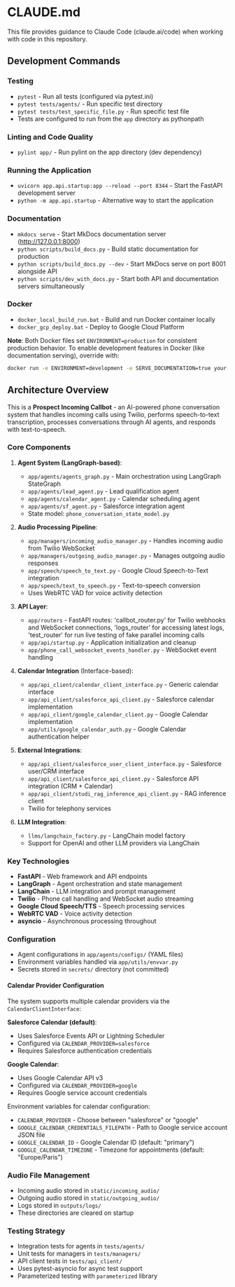 # CLAUDE.md

This file provides guidance to Claude Code (claude.ai/code) when working with code in this repository.

## Development Commands

### Testing
- `pytest` - Run all tests (configured via pytest.ini)
- `pytest tests/agents/` - Run specific test directory
- `pytest tests/test_specific_file.py` - Run specific test file
- Tests are configured to run from the `app` directory as pythonpath

### Linting and Code Quality
- `pylint app/` - Run pylint on the app directory (dev dependency)

### Running the Application
- `uvicorn app.api.startup:app --reload --port 8344` - Start the FastAPI development server
- `python -m app.api.startup` - Alternative way to start the application

### Documentation
- `mkdocs serve` - Start MkDocs documentation server (http://127.0.0.1:8000)
- `python scripts/build_docs.py` - Build static documentation for production
- `python scripts/build_docs.py --dev` - Start MkDocs serve on port 8001 alongside API
- `python scripts/dev_with_docs.py` - Start both API and documentation servers simultaneously

### Docker
- `docker_local_build_run.bat` - Build and run Docker container locally
- `docker_gcp_deploy.bat` - Deploy to Google Cloud Platform

**Note**: Both Docker files set `ENVIRONMENT=production` for consistent production behavior.
To enable development features in Docker (like documentation serving), override with:
```bash
docker run -e ENVIRONMENT=development -e SERVE_DOCUMENTATION=true your-image
```

## Architecture Overview

This is a **Prospect Incoming Callbot** - an AI-powered phone conversation system that handles incoming calls using Twilio, performs speech-to-text transcription, processes conversations through AI agents, and responds with text-to-speech.

### Core Components

1. **Agent System (LangGraph-based)**:
   - `app/agents/agents_graph.py` - Main orchestration using LangGraph StateGraph
   - `app/agents/lead_agent.py` - Lead qualification agent
   - `app/agents/calendar_agent.py` - Calendar scheduling agent  
   - `app/agents/sf_agent.py` - Salesforce integration agent
   - State model: `phone_conversation_state_model.py`

2. **Audio Processing Pipeline**:
   - `app/managers/incoming_audio_manager.py` - Handles incoming audio from Twilio WebSocket
   - `app/managers/outgoing_audio_manager.py` - Manages outgoing audio responses
   - `app/speech/speech_to_text.py` - Google Cloud Speech-to-Text integration
   - `app/speech/text_to_speech.py` - Text-to-speech conversion
   - Uses WebRTC VAD for voice activity detection

3. **API Layer**:
   - `app/routers` - FastAPI routes: 'callbot_router.py' for Twilio webhooks and WebSocket connections, 'logs_router' for accessing latest logs, 'test_router' for run live testing of fake parallel incoming calls
   - `app/api/startup.py` - Application initialization and cleanup
   - `app/phone_call_websocket_events_handler.py` - WebSocket event handling

4. **Calendar Integration** (Interface-based):
   - `app/api_client/calendar_client_interface.py` - Generic calendar interface
   - `app/api_client/salesforce_api_client.py` - Salesforce calendar implementation
   - `app/api_client/google_calendar_client.py` - Google Calendar implementation
   - `app/utils/google_calendar_auth.py` - Google Calendar authentication helper

5. **External Integrations**:
   - `app/api_client/salesforce_user_client_interface.py` - Salesforce user/CRM interface
   - `app/api_client/salesforce_api_client.py` - Salesforce API integration (CRM + Calendar)
   - `app/api_client/studi_rag_inference_api_client.py` - RAG inference client
   - Twilio for telephony services

5. **LLM Integration**:
   - `llms/langchain_factory.py` - LangChain model factory
   - Support for OpenAI and other LLM providers via LangChain

### Key Technologies
- **FastAPI** - Web framework and API endpoints
- **LangGraph** - Agent orchestration and state management
- **LangChain** - LLM integration and prompt management
- **Twilio** - Phone call handling and WebSocket audio streaming
- **Google Cloud Speech/TTS** - Speech processing services
- **WebRTC VAD** - Voice activity detection
- **asyncio** - Asynchronous processing throughout

### Configuration
- Agent configurations in `app/agents/configs/` (YAML files)
- Environment variables handled via `app/utils/envvar.py`
- Secrets stored in `secrets/` directory (not committed)

#### Calendar Provider Configuration
The system supports multiple calendar providers via the `CalendarClientInterface`:

**Salesforce Calendar (default)**:
- Uses Salesforce Events API or Lightning Scheduler
- Configured via `CALENDAR_PROVIDER=salesforce`
- Requires Salesforce authentication credentials

**Google Calendar**:
- Uses Google Calendar API v3
- Configured via `CALENDAR_PROVIDER=google`
- Requires Google service account credentials

Environment variables for calendar configuration:
- `CALENDAR_PROVIDER` - Choose between "salesforce" or "google"
- `GOOGLE_CALENDAR_CREDENTIALS_FILEPATH` - Path to Google service account JSON file
- `GOOGLE_CALENDAR_ID` - Google Calendar ID (default: "primary")
- `GOOGLE_CALENDAR_TIMEZONE` - Timezone for appointments (default: "Europe/Paris")

### Audio File Management
- Incoming audio stored in `static/incoming_audio/`
- Outgoing audio stored in `static/outgoing_audio/`
- Logs stored in `outputs/logs/`
- These directories are cleared on startup

### Testing Strategy
- Integration tests for agents in `tests/agents/`
- Unit tests for managers in `tests/managers/`
- API client tests in `tests/api_client/`
- Uses pytest-asyncio for async test support
- Parameterized testing with `parameterized` library